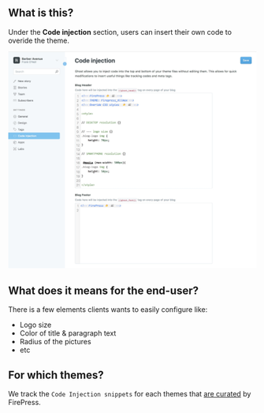 ## What is this?

Under the **Code injection** section, users can insert their own code to overide the theme.

![pic](/img/2018-04-01_10h04.jpg)

## What does it means for the end-user?

There is a few elements clients wants to easily configure like:

- Logo size
- Color of title & paragraph text
- Radius of the pictures
- etc

## For which themes?

We track the `Code Injection snippets` for each themes that [are curated](https://github.com/firepress-org/Ghost-Theme-Curated-Collection/tree/master/01_go) by FirePress.
